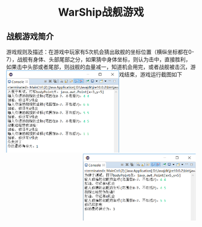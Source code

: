 <h1 align=center>WarShip战舰游戏</h1>
<h2>战舰游戏简介</h2>
游戏规则及描述：在游戏中玩家有5次机会猜出敌舰的坐标位置（横纵坐标都在0-7），战舰有身体、头部尾部之分，如果猜中身体坐标，则认为击中，直接胜利，如果击中头部或者尾部，则战舰的血量减一，知道机会用完，或者战舰被击沉，游戏结束，游戏运行截图如下
<div align=center style="float:left"><img src="https://github.com/xyygudu/WarShip/blob/master/images/%244I1J%7D~~LBZW%7DO%7D6%60P)M0DO.png" width="300px"  alt="图片加载失败"/></div>
<div align=center style="float:right"><img src="https://github.com/xyygudu/WarShip/blob/master/images/40Y70GH6%5BUYFS%24ZG69UZ9U0.png" width="300px"  alt="图片加载失败"/></div>

